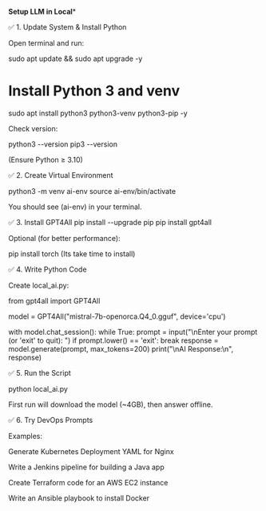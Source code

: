 **Setup LLM in Local***

✅ 1. Update System & Install Python

Open terminal and run:

sudo apt update && sudo apt upgrade -y

# Install Python 3 and venv
sudo apt install python3 python3-venv python3-pip -y


Check version:

python3 --version
pip3 --version


(Ensure Python ≥ 3.10)

✅ 2. Create Virtual Environment

python3 -m venv ai-env
source ai-env/bin/activate


You should see (ai-env) in your terminal.

✅ 3. Install GPT4All
pip install --upgrade pip
pip install gpt4all


Optional (for better performance):

pip install torch (Its take time to install)

✅ 4. Write Python Code

Create local_ai.py:

from gpt4all import GPT4All

model = GPT4All("mistral-7b-openorca.Q4_0.gguf", device='cpu')

with model.chat_session():
    while True:
        prompt = input("\nEnter your prompt (or 'exit' to quit): ")
        if prompt.lower() == 'exit':
            break
        response = model.generate(prompt, max_tokens=200)
        print("\nAI Response:\n", response)


✅ 5. Run the Script

python local_ai.py


First run will download the model (~4GB), then answer offline.

✅ 6. Try DevOps Prompts

Examples:

Generate Kubernetes Deployment YAML for Nginx

Write a Jenkins pipeline for building a Java app

Create Terraform code for an AWS EC2 instance

Write an Ansible playbook to install Docker

